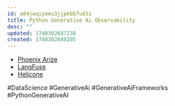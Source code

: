 ```yaml
---
id: a84jwqiyeeu3jjpkbb7ud1z
title: Python Generative Ai Observability
desc: ""
updated: 1748302687238
created: 1748302040205
---
```


- [Phoenix Arize](https://docs.arize.com/phoenix)
- [LangFuse](https://langfuse.com/)
- [Helicone](https://github.com/Helicone/helicone)

#DataScience #GenerativeAi #GenerativeAiFrameworks #PythonGenerativeAI
